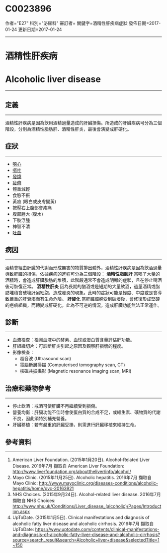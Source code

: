 # C0023896
作者="E27"
科別="泌尿科"
審訂者=
關鍵字=酒精性肝疾病症狀
發佈日期=2017-01-24
更新日期=2017-01-24

----------
# 酒精性肝疾病
# Alcoholic liver disease
----------
## 定義
----------

酒精性肝疾病是因為飲用酒精過量造成的肝臟損傷。所造成的肝臟疾病可分為三個階段，分別為酒精性脂肪肝、酒精性肝炎，最後會演變成肝硬化。

## 症狀
----------
- [噁心](C0027497)
- [嘔吐](C0042963)
- [發燒](C0015967)
- [疲倦](C0015672)
- 體重減輕
- 食慾不振
- 黃疸 (眼白或皮膚變黃)
- 按壓右上腹部會疼痛
- 腹部腫大 (腹水)
- 下肢浮腫
- 神智不清
- [吐血](C0018926)
## 病因
----------

酒精會經由肝臟的代謝而形成無害的物質排出體外，酒精性肝疾病是因為飲酒過量導致肝臟的損傷，依據疾病的進程可分為三個階段：
**酒精性脂肪肝**
當喝了大量的酒精時，會造成肝臟脂肪的堆積，此階段通常不會造成明顯的症狀，且在停止喝酒後可恢復正常。
**酒精性肝炎**
因為長期的酗酒或是短期的大量飲酒，過量酒精或脂肪堆積會破壞肝臟細胞，造成發炎的現象。此時的症狀可能是輕度、中度或是會導致嚴重的肝衰竭而有生命危險。
**肝硬化**
當肝臟細胞受到破壞後，會修復形成堅硬的疤痕組織，而轉變成肝硬化，此為不可逆的情況，造成肝臟功能無法正常運作。

## 診斷
----------
- 血液檢查：檢測血液中的酵素、血球或蛋白質含量評估肝功能。
- 肝組織切片：可診斷肝炎引起之原因及觀察肝損壞的程度。
- 影像檢查： 
  - 超音波 (Ultrasound scan)
  - 電腦斷層掃描 (Computerised tomography scan, CT)
  - 核磁共振攝影 (Magnetic resonance imaging scan, MRI)
## 治療和藥物參考
----------
- 停止飲酒：戒酒可使肝臟不再繼續受到損傷。
- 營養均衡：肝臟功能不佳時會使蛋白質的合成不足，或維生素、礦物質的代謝不良，因此須特別補充營養。
- 肝臟移植：若有嚴重的肝臟受損，則需進行肝臟移植來維持生命。
## 參考資料
----------
1. American Liver Foundation. (2015年1月20日). Alcohol-Related Liver Disease. 2016年7月 擷取自 American Liver Foundation: http://www.liverfoundation.org/abouttheliver/info/alcohol/
2. Mayo Clinic. (2015年11月25日). Alcoholic hepatitis. 2016年7月 擷取自 Mayo Clinic: http://www.mayoclinic.org/diseases-conditions/alcoholic-hepatitis/home/ovc-20163921
3. NHS Choices. (2015年9月24日). Alcohol-related liver disease. 2016年7月 擷取自 NHS Choices: http://www.nhs.uk/Conditions/Liver_disease_(alcoholic)/Pages/Introduction.aspx
4. UpToDate. (2015年1月5日). Clinical manifestations and diagnosis of alcoholic fatty liver disease and alcoholic cirrhosis. 2016年7月 擷取自 UpToDate: https://www.uptodate.com/contents/clinical-manifestations-and-diagnosis-of-alcoholic-fatty-liver-disease-and-alcoholic-cirrhosis?source=search_result&search=Alcoholic+liver+disease&selectedTitle=1~150





